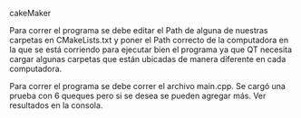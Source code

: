 cakeMaker

Para correr el programa se debe editar el Path de alguna de nuestras carpetas en CMakeLists.txt y poner el Path correcto de la computadora en la que se está corriendo para ejecutar bien el programa ya que QT necesita cargar algunas carpetas que están ubicadas de manera diferente en cada computadora. 

Para correr el programa se debe correr el archivo main.cpp. Se cargó una prueba con 6 queques pero si se desea se pueden agregar más. Ver resultados en la consola.
